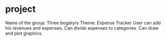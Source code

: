 # project
Name of the group: Three bogatyrs
Theme: Expense Tracker
User can add his revenues and expenses.
Can divide expenses to categories.
Can draw and plot graphics.
